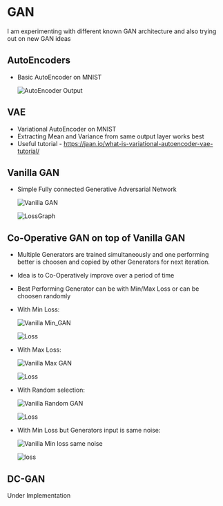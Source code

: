 # GAN

I am experimenting with different known GAN architecture and also trying out on new GAN ideas

## AutoEncoders
  * Basic AutoEncoder on MNIST
  
    ![AutoEncoder Output](https://github.com/bhushan23/GAN/blob/master/AutoEncoder/genImg/image_9.png)

## VAE 
  * Variational AutoEncoder on MNIST 
  * Extracting Mean and Variance from same output layer works best
  * Useful tutorial - https://jaan.io/what-is-variational-autoencoder-vae-tutorial/
  
## Vanilla GAN
  * Simple Fully connected Generative Adversarial Network
  
    ![Vanilla GAN](https://github.com/bhushan23/GAN/blob/master/Vanilla%20GAN/Vanilla_Gan.gif) 
    
    ![LossGraph](https://github.com/bhushan23/GAN/blob/master/Vanilla%20GAN/Loss_Plot_Vanilla_Min_GAN_200.png)
  
## Co-Operative GAN on top of Vanilla GAN
  * Multiple Generators are trained simultaneously and one performing better is choosen and copied by other Generators for next     iteration.
  * Idea is to Co-Operatively improve over a period of time
  * Best Performing Generator can be with Min/Max Loss or can be choosen randomly
  * With Min Loss:
     
     ![Vanilla Min_GAN](https://github.com/bhushan23/GAN/blob/master/Co-Operative-GAN/Min/Min_Multiple_Gens.gif)
     
     ![Loss](https://github.com/bhushan23/GAN/blob/master/Co-Operative-GAN/Min/Loss_Plot_Vanilla_Min_Co-Operative_GAN_200.png)
  * With Max Loss:
      
      ![Vanilla Max GAN]()
      
      ![Loss](https://github.com/bhushan23/GAN/blob/master/Co-Operative-GAN/Max/Loss_Plot_Vanilla_Max_Co-Operative_GAN_200.png)
  * With Random selection:
      
      ![Vanilla Random GAN](https://github.com/bhushan23/GAN/blob/master/Co-Operative-GAN/Random/Random_Multiple_Gens.gif)
      
      ![Loss](https://github.com/bhushan23/GAN/blob/master/Co-Operative-GAN/Random/Loss_Plot_Vanilla_Random_Co-Operative_GAN_200.png)
  * With Min Loss but Generators input is same noise:
      
      ![Vanilla Min loss same noise](https://github.com/bhushan23/GAN/blob/master/Co-Operative-GAN/Min_D_Once/Min_Multiple_Gens.gif)
      
      ![loss](https://github.com/bhushan23/GAN/blob/master/Co-Operative-GAN/Min_D_Once/Loss_Plot_Vanilla_Min_Same_Noise_Co-Operative_GAN_200.png)
      
  ## DC-GAN
   Under Implementation
